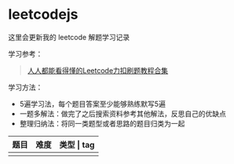 # leetcodejs

这里会更新我的 leetcode 解题学习记录

学习参考：

> [人人都能看得懂的Leetcode力扣刷题教程合集](https://www.bilibili.com/video/BV1wA411b7qZ?p=2)

学习方法：

- 5遍学习法，每个题目答案至少能够熟练默写5遍
- 一题多解法：做完了之后搜索资料参考其他解法，反思自己的优缺点
- 整理归纳法：将同一类题型或者思路的题目归类为一起



| 题目 | 难度 | 类型 \| tag |
| :--: | :--: | :---------: |
|      |      |             |

